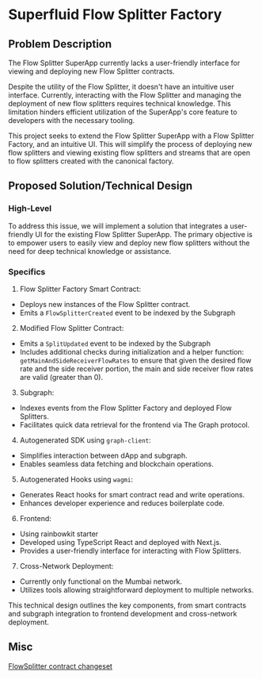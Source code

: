 # Superfluid Flow Splitter Factory

## Problem Description
The Flow Splitter SuperApp currently lacks a user-friendly interface for viewing and deploying new Flow Splitter contracts.

Despite the utility of the Flow Splitter, it doesn't have an intuitive user interface. Currently, interacting with the Flow Splitter and managing the deployment of new flow splitters requires technical knowledge. This limitation hinders efficient utilization of the SuperApp's core feature to developers with the necessary tooling.

This project seeks to extend the Flow Splitter SuperApp with a Flow Splitter Factory, and an intuitive UI. This will simplify the process of deploying new flow splitters and viewing existing flow splitters and streams that are open to flow splitters created with the canonical factory.

## Proposed Solution/Technical Design

### High-Level
To address this issue, we will implement a solution that integrates a user-friendly UI for the existing Flow Splitter SuperApp. The primary objective is to empower users to easily view and deploy new flow splitters without the need for deep technical knowledge or assistance.

### Specifics
1. Flow Splitter Factory Smart Contract:
  - Deploys new instances of the Flow Splitter contract.
  - Emits a `FlowSplitterCreated` event to be indexed by the Subgraph

2. Modified Flow Splitter Contract:
  - Emits a `SplitUpdated` event to be indexed by the Subgraph
  - Includes additional checks during initialization and a helper function: `getMainAndSideReceiverFlowRates` to ensure that given the desired flow rate and the side receiver portion, the main and side receiver flow rates are valid (greater than 0).

3. Subgraph:
  - Indexes events from the Flow Splitter Factory and deployed Flow Splitters.
  - Facilitates quick data retrieval for the frontend via The Graph protocol.

4. Autogenerated SDK using `graph-client`:
  - Simplifies interaction between dApp and subgraph.
  - Enables seamless data fetching and blockchain operations.

5. Autogenerated Hooks using `wagmi`:
  - Generates React hooks for smart contract read and write operations.
  - Enhances developer experience and reduces boilerplate code.

6. Frontend:
  - Using rainbowkit starter
  - Developed using TypeScript React and deployed with Next.js.
  - Provides a user-friendly interface for interacting with Flow Splitters.

7. Cross-Network Deployment:
  - Currently only functional on the Mumbai network.
  - Utilizes tools allowing straightforward deployment to multiple networks.

This technical design outlines the key components, from smart contracts and subgraph integration to frontend development and cross-network deployment. 

## Misc

[FlowSplitter contract changeset](https://github.com/superfluid-finance/super-examples/compare/flow-splitter-changes?expand=1)